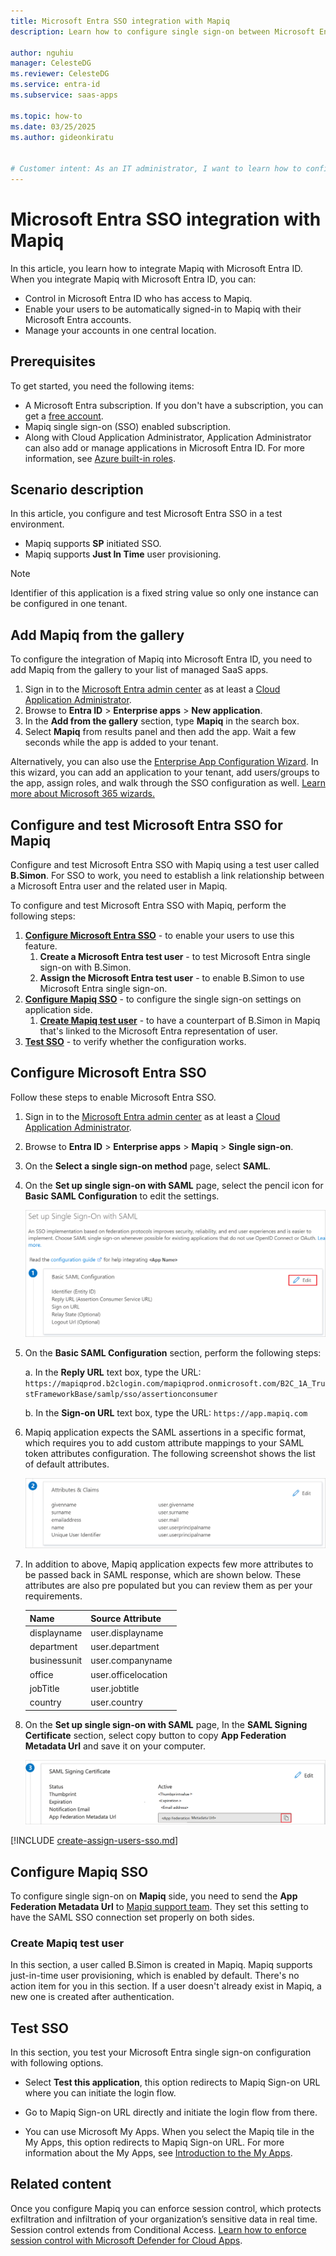 ```yaml
---
title: Microsoft Entra SSO integration with Mapiq
description: Learn how to configure single sign-on between Microsoft Entra ID and Mapiq.

author: nguhiu
manager: CelesteDG
ms.reviewer: CelesteDG
ms.service: entra-id
ms.subservice: saas-apps

ms.topic: how-to
ms.date: 03/25/2025
ms.author: gideonkiratu


# Customer intent: As an IT administrator, I want to learn how to configure single sign-on between Microsoft Entra ID and Mapiq so that I can control who has access to Mapiq, enable automatic sign-in with Microsoft Entra accounts, and manage my accounts in one central location.
---
```


# Microsoft Entra SSO integration with Mapiq

In this article,  you learn how to integrate Mapiq with Microsoft Entra ID. When you integrate Mapiq with Microsoft Entra ID, you can:

* Control in Microsoft Entra ID who has access to Mapiq.
* Enable your users to be automatically signed-in to Mapiq with their Microsoft Entra accounts.
* Manage your accounts in one central location.

## Prerequisites

To get started, you need the following items:

* A Microsoft Entra subscription. If you don't have a subscription, you can get a [free account](https://azure.microsoft.com/free/).
* Mapiq single sign-on (SSO) enabled subscription.
* Along with Cloud Application Administrator, Application Administrator can also add or manage applications in Microsoft Entra ID.
For more information, see [Azure built-in roles](~/identity/role-based-access-control/permissions-reference.md).

## Scenario description

In this article,  you configure and test Microsoft Entra SSO in a test environment.

* Mapiq supports **SP** initiated SSO.
* Mapiq supports **Just In Time** user provisioning.

> [!NOTE]
> Identifier of this application is a fixed string value so only one instance can be configured in one tenant.

## Add Mapiq from the gallery

To configure the integration of Mapiq into Microsoft Entra ID, you need to add Mapiq from the gallery to your list of managed SaaS apps.

1. Sign in to the [Microsoft Entra admin center](https://entra.microsoft.com) as at least a [Cloud Application Administrator](~/identity/role-based-access-control/permissions-reference.md#cloud-application-administrator).
1. Browse to **Entra ID** > **Enterprise apps** > **New application**.
1. In the **Add from the gallery** section, type **Mapiq** in the search box.
1. Select **Mapiq** from results panel and then add the app. Wait a few seconds while the app is added to your tenant.

Alternatively, you can also use the [Enterprise App Configuration Wizard](https://portal.office.com/AdminPortal/home?Q=Docs#/azureadappintegration). In this wizard, you can add an application to your tenant, add users/groups to the app, assign roles, and walk through the SSO configuration as well. [Learn more about Microsoft 365 wizards.](/microsoft-365/admin/misc/azure-ad-setup-guides)

<a name='configure-and-test-azure-ad-sso-for-mapiq'></a>

## Configure and test Microsoft Entra SSO for Mapiq

Configure and test Microsoft Entra SSO with Mapiq using a test user called **B.Simon**. For SSO to work, you need to establish a link relationship between a Microsoft Entra user and the related user in Mapiq.

To configure and test Microsoft Entra SSO with Mapiq, perform the following steps:

1. **[Configure Microsoft Entra SSO](#configure-azure-ad-sso)** - to enable your users to use this feature.
   1. **Create a Microsoft Entra test user** - to test Microsoft Entra single sign-on with B.Simon.
   1. **Assign the Microsoft Entra test user** - to enable B.Simon to use Microsoft Entra single sign-on.
1. **[Configure Mapiq SSO](#configure-mapiq-sso)** - to configure the single sign-on settings on application side.
   1. **[Create Mapiq test user](#create-mapiq-test-user)** - to have a counterpart of B.Simon in Mapiq that's linked to the Microsoft Entra representation of user.
1. **[Test SSO](#test-sso)** - to verify whether the configuration works.

<a name='configure-azure-ad-sso'></a>

## Configure Microsoft Entra SSO

Follow these steps to enable Microsoft Entra SSO.

1. Sign in to the [Microsoft Entra admin center](https://entra.microsoft.com) as at least a [Cloud Application Administrator](~/identity/role-based-access-control/permissions-reference.md#cloud-application-administrator).
1. Browse to **Entra ID** > **Enterprise apps** > **Mapiq** > **Single sign-on**.
1. On the **Select a single sign-on method** page, select **SAML**.
1. On the **Set up single sign-on with SAML** page, select the pencil icon for **Basic SAML Configuration** to edit the settings.

   ![Screenshot shows how to edit Basic SAML Configuration.](common/edit-urls.png "Basic Configuration")

1. On the **Basic SAML Configuration** section, perform the following steps:

   a. In the **Reply URL** text box, type the URL:
   `https://mapiqprod.b2clogin.com/mapiqprod.onmicrosoft.com/B2C_1A_TrustFrameworkBase/samlp/sso/assertionconsumer`

   b. In the **Sign-on URL** text box, type the URL:
   `https://app.mapiq.com`

1. Mapiq application expects the SAML assertions in a specific format, which requires you to add custom attribute mappings to your SAML token attributes configuration. The following screenshot shows the list of default attributes.

    ![Screenshot shows the image of attributes configuration.](common/default-attributes.png "Image")

1. In addition to above, Mapiq application expects few more attributes to be passed back in SAML response, which are shown below. These attributes are also pre populated but you can review them as per your requirements.

   | Name | Source Attribute|
   | ------------ | --------- |
   | displayname | user.displayname |
   | department | user.department |
   | businessunit | user.companyname |
   | office | user.officelocation |
   | jobTitle | user.jobtitle |
   | country | user.country  |

1. On the **Set up single sign-on with SAML** page, In the **SAML Signing Certificate** section, select copy button to copy **App Federation Metadata Url** and save it on your computer.

	![Screenshot shows the Certificate download link.](common/copy-metadataurl.png "Certificate")

<a name='create-an-azure-ad-test-user'></a>

[!INCLUDE [create-assign-users-sso.md](~/identity/saas-apps/includes/create-assign-users-sso.md)]

## Configure Mapiq SSO

To configure single sign-on on **Mapiq** side, you need to send the **App Federation Metadata Url** to [Mapiq support team](mailto:support@mapiq.com). They set this setting to have the SAML SSO connection set properly on both sides.

### Create Mapiq test user

In this section, a user called B.Simon is created in Mapiq. Mapiq supports just-in-time user provisioning, which is enabled by default. There's no action item for you in this section. If a user doesn't already exist in Mapiq, a new one is created after authentication.

## Test SSO 

In this section, you test your Microsoft Entra single sign-on configuration with following options. 

* Select **Test this application**, this option redirects to Mapiq Sign-on URL where you can initiate the login flow. 

* Go to Mapiq Sign-on URL directly and initiate the login flow from there.

* You can use Microsoft My Apps. When you select the Mapiq tile in the My Apps, this option redirects to Mapiq Sign-on URL. For more information about the My Apps, see [Introduction to the My Apps](https://support.microsoft.com/account-billing/sign-in-and-start-apps-from-the-my-apps-portal-2f3b1bae-0e5a-4a86-a33e-876fbd2a4510).

## Related content

Once you configure Mapiq you can enforce session control, which protects exfiltration and infiltration of your organization’s sensitive data in real time. Session control extends from Conditional Access. [Learn how to enforce session control with Microsoft Defender for Cloud Apps](/cloud-app-security/proxy-deployment-any-app).
